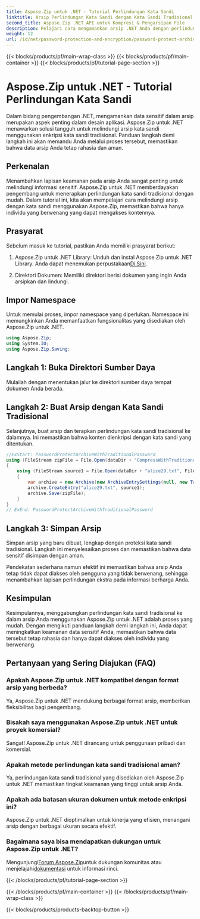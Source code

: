 ```yaml
---
title: Aspose.Zip untuk .NET - Tutorial Perlindungan Kata Sandi
linktitle: Arsip Perlindungan Kata Sandi dengan Kata Sandi Tradisional
second_title: Aspose.Zip .NET API untuk Kompresi & Pengarsipan File
description: Pelajari cara mengamankan arsip .NET Anda dengan perlindungan kata sandi tradisional menggunakan Aspose.Zip. Ikuti panduan langkah demi langkah kami untuk meningkatkan kerahasiaan data.
weight: 12
url: /id/net/password-protection-and-encryption/password-protect-archive-traditional-password/
---
```


{{< blocks/products/pf/main-wrap-class >}}
{{< blocks/products/pf/main-container >}}
{{< blocks/products/pf/tutorial-page-section >}}

# Aspose.Zip untuk .NET - Tutorial Perlindungan Kata Sandi


Dalam bidang pengembangan .NET, mengamankan data sensitif dalam arsip merupakan aspek penting dalam desain aplikasi. Aspose.Zip untuk .NET menawarkan solusi tangguh untuk melindungi arsip kata sandi menggunakan enkripsi kata sandi tradisional. Panduan langkah demi langkah ini akan memandu Anda melalui proses tersebut, memastikan bahwa data arsip Anda tetap rahasia dan aman.

## Perkenalan

Menambahkan lapisan keamanan pada arsip Anda sangat penting untuk melindungi informasi sensitif. Aspose.Zip untuk .NET memberdayakan pengembang untuk menerapkan perlindungan kata sandi tradisional dengan mudah. Dalam tutorial ini, kita akan mempelajari cara melindungi arsip dengan kata sandi menggunakan Aspose.Zip, memastikan bahwa hanya individu yang berwenang yang dapat mengakses kontennya.

## Prasyarat

Sebelum masuk ke tutorial, pastikan Anda memiliki prasyarat berikut:

1. Aspose.Zip untuk .NET Library: Unduh dan instal Aspose.Zip untuk .NET Library. Anda dapat menemukan perpustakaan[Di Sini](https://releases.aspose.com/zip/net/).

2. Direktori Dokumen: Memiliki direktori berisi dokumen yang ingin Anda arsipkan dan lindungi.

## Impor Namespace

Untuk memulai proses, impor namespace yang diperlukan. Namespace ini memungkinkan Anda memanfaatkan fungsionalitas yang disediakan oleh Aspose.Zip untuk .NET.

```csharp
using Aspose.Zip;
using System.IO;
using Aspose.Zip.Saving;
```

## Langkah 1: Buka Direktori Sumber Daya

Mulailah dengan menentukan jalur ke direktori sumber daya tempat dokumen Anda berada.

## Langkah 2: Buat Arsip dengan Kata Sandi Tradisional

Selanjutnya, buat arsip dan terapkan perlindungan kata sandi tradisional ke dalamnya. Ini memastikan bahwa konten dienkripsi dengan kata sandi yang ditentukan.

```csharp
//ExStart: PasswordProtectArchiveWithTraditionalPassword
using (FileStream zipFile = File.Open(dataDir + "CompressWithTraditionalEncryption_out.zip", FileMode.Create))
{
    using (FileStream source1 = File.Open(dataDir + "alice29.txt", FileMode.Open, FileAccess.Read))
    {
        var archive = new Archive(new ArchiveEntrySettings(null, new TraditionalEncryptionSettings("p@s$")));
        archive.CreateEntry("alice29.txt", source1);
        archive.Save(zipFile);
    }
}
// ExEnd: PasswordProtectArchiveWithTraditionalPassword
```

## Langkah 3: Simpan Arsip

Simpan arsip yang baru dibuat, lengkap dengan proteksi kata sandi tradisional. Langkah ini menyelesaikan proses dan memastikan bahwa data sensitif disimpan dengan aman.

Pendekatan sederhana namun efektif ini memastikan bahwa arsip Anda tetap tidak dapat diakses oleh pengguna yang tidak berwenang, sehingga menambahkan lapisan perlindungan ekstra pada informasi berharga Anda.

## Kesimpulan

Kesimpulannya, menggabungkan perlindungan kata sandi tradisional ke dalam arsip Anda menggunakan Aspose.Zip untuk .NET adalah proses yang mudah. Dengan mengikuti panduan langkah demi langkah ini, Anda dapat meningkatkan keamanan data sensitif Anda, memastikan bahwa data tersebut tetap rahasia dan hanya dapat diakses oleh individu yang berwenang.

## Pertanyaan yang Sering Diajukan (FAQ)

### Apakah Aspose.Zip untuk .NET kompatibel dengan format arsip yang berbeda?
Ya, Aspose.Zip untuk .NET mendukung berbagai format arsip, memberikan fleksibilitas bagi pengembang.

### Bisakah saya menggunakan Aspose.Zip untuk .NET untuk proyek komersial?
Sangat! Aspose.Zip untuk .NET dirancang untuk penggunaan pribadi dan komersial.

### Apakah metode perlindungan kata sandi tradisional aman?
Ya, perlindungan kata sandi tradisional yang disediakan oleh Aspose.Zip untuk .NET memastikan tingkat keamanan yang tinggi untuk arsip Anda.

### Apakah ada batasan ukuran dokumen untuk metode enkripsi ini?
Aspose.Zip untuk .NET dioptimalkan untuk kinerja yang efisien, menangani arsip dengan berbagai ukuran secara efektif.

### Bagaimana saya bisa mendapatkan dukungan untuk Aspose.Zip untuk .NET?
 Mengunjungi[Forum Aspose.Zip](https://forum.aspose.com/c/zip/37)untuk dukungan komunitas atau menjelajahi[dokumentasi](https://reference.aspose.com/zip/net/) untuk informasi rinci.


{{< /blocks/products/pf/tutorial-page-section >}}

{{< /blocks/products/pf/main-container >}}
{{< /blocks/products/pf/main-wrap-class >}}

{{< blocks/products/products-backtop-button >}}
